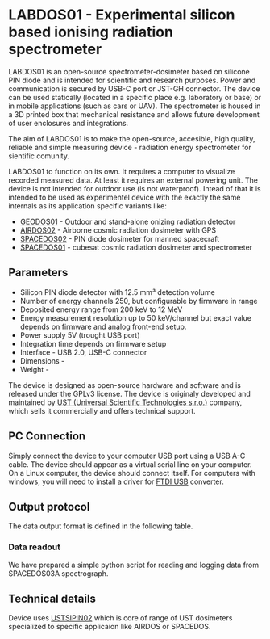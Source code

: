 # LABDOS01 - Experimental silicon based ionising radiation spectrometer

LABDOS01 is an open-source spectrometer-dosimeter based on silicone PIN diode and is intended for scientific and research purposes. Power and communication is secured by USB-C port or JST-GH connector. The device can be used statically (located in a specific place e.g. laboratory or base) or in mobile applications (such as cars or UAV). The spectrometer is housed in a 3D printed box that mechanical resistance and allows future development of user enclosures and integrations. 

The aim of LABDOS01 is to make the open-source, accesible, high quality, reliable and simple measuring device - radiation energy spectrometer for sientific comunity. 

LABDOS01 to function on its own. It requires a computer to visualize recorded measured data. At least it requires an external powering unit. The device is not intended for outdoor use (is not waterproof). 
Intead of that it is intended to be used as experimentel device with the exactly the same internals as its application specific variants like: 

 * [GEODOS01](https://github.com/UniversalScientificTechnologies/GEODOS01) - Outdoor and stand-alone onizing radiation detector
 * [AIRDOS02](https://github.com/UniversalScientificTechnologies/AIRDOS02) - Airborne cosmic radiation dosimeter with GPS
 * [SPACEDOS02](https://github.com/UniversalScientificTechnologies/SPACEDOS02) - PIN diode dosimeter for manned spacecraft 
 * [SPACEDOS01](https://github.com/UniversalScientificTechnologies/SPACEDOS01) - cubesat cosmic radiation dosimeter and spectrometer

## Parameters

 * Silicon PIN diode detector with 12.5 mm³ detection volume
 * Number of energy channels 250, but configurable by firmware in range
 * Deposited energy range from 200 keV to 12 MeV
 * Energy measurement resolution up  to 50 keV/channel but exact value depends on firmware and analog front-end setup.
 * Power supply 5V (trought USB port)
 * Integration time depends on firmware setup
 * Interface - USB 2.0, USB-C connector
 * Dimensions - 
 * Weight - 


The device is designed as open-source hardware and software and is released under the GPLv3 license. The device is originaly developed and maintained by [UST (Universal Scientific Technologies s.r.o.)](www.ust.cz) company, which sells it commercially and offers technical support.

## PC Connection

Simply connect the device to your computer USB port using a USB A-C cable. The device should appear as a virtual serial line on your computer. On a Linux computer, the device should connect itself. For computers with windows, you will need to install a driver for [FTDI USB](https://ftdichip.com/drivers/) converter.

## Output protocol
The data output format is defined in the following table. 

### Data readout
We have prepared a simple python script for reading and logging data from SPACEDOS03A spectrograph. 


## Technical details
Device uses [USTSIPIN02](https://github.com/ust-modules/USTSIPIN02) which is core of range of UST dosimeters specialized to specific applicaion like AIRDOS or SPACEDOS. 
